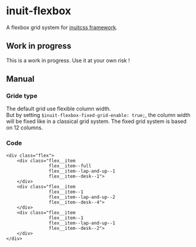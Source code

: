 # inuit-flexbox

A flexbox grid system for [inuitcss framework](http://www.inuitcss.com).

## Work in progress

This is a work in progress. Use it at your own risk !

## Manual

### Gride type

The default grid use flexible column width.  
But by setting `$inuit-flexbox-fixed-grid-enable: true;`, the column width will
be fixed like in a classical grid system. The fixed grid system is based on
12 columns.

### Code

    <div class="flex">
        <div class="flex__item
                    flex__item--full
                    flex__item--lap-and-up--1
                    flex__item--desk--1">
        </div>
        <div class="flex__item
                    flex__item--1
                    flex__item--lap-and-up--2
                    flex__item--desk--4">
        </div>
        <div class="flex__item
                    flex__item--1
                    flex__item--lap-and-up--1
                    flex__item--desk--2">
        </div>
    </div>
